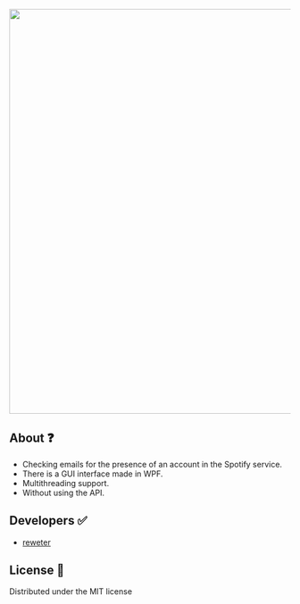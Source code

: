 <p align="center">
      <img src="https://i.ibb.co/dWyzSKV/Spotify-Checker-Prod.png" width="726">
</p>

## About ❓

- Checking emails for the presence of an account in the Spotify service.<br />
- There is a GUI interface made in WPF.<br />
- Multithreading support.<br />
- Without using the API.

## Developers ✅

- [reweter](https://github.com/reweter)

## License 📄

Distributed under the MIT license
